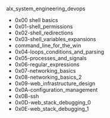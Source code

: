 alx_system_engineering_devops

* 0x00 shell basics
* 0x01-shell_permissions 
* 0x02-shell_redirections  
* 0x03-shell_variables_expansions 
* command_line_for_the_win
* 0x04-loops_conditions_and_parsing
* 0x05-processes_and_signals
* 0x06-regular_expressions
* 0x07-networking_basics
* 0x08-networking_basics_2
* 0x09-web_infrastructure_design
* 0x0A-configuration_management
* 0x0B-ssh
* 0x0D-web_stack_debugging_0
* 0x0E-web_stack_debugging_1
